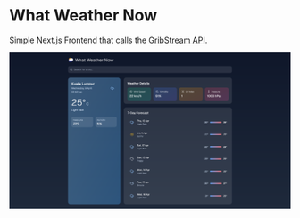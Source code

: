 # What Weather Now

Simple Next.js Frontend that calls the [GribStream API](https://gribstream.com/).

![](./wwn.png)